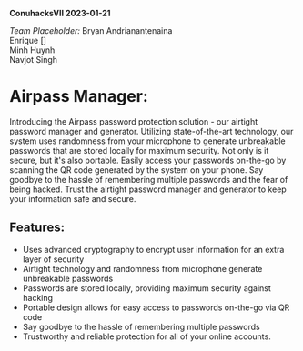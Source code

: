 **ConuhacksVII 2023-01-21**

*Team Placeholder:*
Bryan Andrianantenaina <br/>
Enrique [] <br/>
Minh Huynh <br/>
Navjot Singh <br/>

# Airpass Manager: 
Introducing the Airpass password protection solution - our airtight password manager and generator. Utilizing state-of-the-art technology, our system uses randomness from your microphone to generate unbreakable passwords that are stored locally for maximum security. Not only is it secure, but it's also portable. Easily access your passwords on-the-go by scanning the QR code generated by the system on your phone. Say goodbye to the hassle of remembering multiple passwords and the fear of being hacked. Trust the airtight password manager and generator to keep your information safe and secure.

## Features:
- Uses advanced cryptography to encrypt user information for an extra layer of security
- Airtight technology and randomness from microphone generate unbreakable passwords
- Passwords are stored locally, providing maximum security against hacking
- Portable design allows for easy access to passwords on-the-go via QR code
- Say goodbye to the hassle of remembering multiple passwords
- Trustworthy and reliable protection for all of your online accounts.
